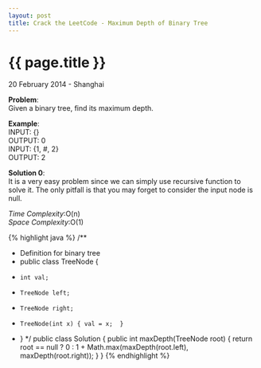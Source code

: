 ```yaml
---
layout: post
title: Crack the LeetCode - Maximum Depth of Binary Tree
---
```


{{ page.title }}
================

<p class="meta">20 February 2014 - Shanghai </p>

**Problem**:  
Given a binary tree, find its maximum depth.

**Example**:  
INPUT: {}  
OUTPUT: 0  
INPUT: {1, #, 2}  
OUTPUT: 2

**Solution 0**:  
It is a very easy problem since we can simply use recursive function to solve it. The only pitfall is that you may forget to consider the input node is null.

*Time Complexity*:O(n)  
*Space Complexity*:O(1)  

{% highlight java %}
/**
 * Definition for binary tree
 * public class TreeNode {
 *     int val;
 *     TreeNode left;
 *     TreeNode right;
 *     TreeNode(int x) { val = x;  }
 * }
 */
public class Solution {
    public int maxDepth(TreeNode root) {
        return root == null ? 0 : 1 + Math.max(maxDepth(root.left), maxDepth(root.right));
    }
}
{% endhighlight %}

